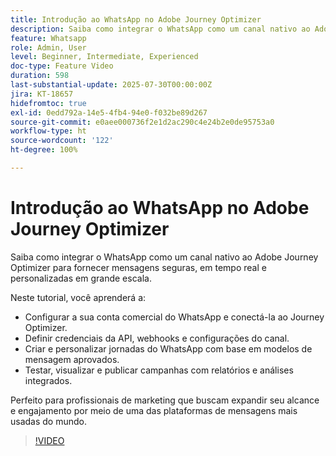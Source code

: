 ```yaml
---
title: Introdução ao WhatsApp no Adobe Journey Optimizer
description: Saiba como integrar o WhatsApp como um canal nativo ao Adobe Journey Optimizer para fornecer mensagens seguras, em tempo real e personalizadas em grande escala.
feature: Whatsapp
role: Admin, User
level: Beginner, Intermediate, Experienced
doc-type: Feature Video
duration: 598
last-substantial-update: 2025-07-30T00:00:00Z
jira: KT-18657
hidefromtoc: true
exl-id: 0edd792a-14e5-4fb4-94e0-f032be89d267
source-git-commit: e0aee000736f2e1d2ac290c4e24b2e0de95753a0
workflow-type: ht
source-wordcount: '122'
ht-degree: 100%

---
```


# Introdução ao WhatsApp no Adobe Journey Optimizer

Saiba como integrar o WhatsApp como um canal nativo ao Adobe Journey Optimizer para fornecer mensagens seguras, em tempo real e personalizadas em grande escala.

Neste tutorial, você aprenderá a:

* Configurar a sua conta comercial do WhatsApp e conectá-la ao Journey Optimizer.
* Definir credenciais da API, webhooks e configurações do canal.
* Criar e personalizar jornadas do WhatsApp com base em modelos de mensagem aprovados.
* Testar, visualizar e publicar campanhas com relatórios e análises integrados.

Perfeito para profissionais de marketing que buscam expandir seu alcance e engajamento por meio de uma das plataformas de mensagens mais usadas do mundo.

>[!VIDEO](https://video.tv.adobe.com/v/3470249/?learn=on&enablevpops&captions=por_br)
